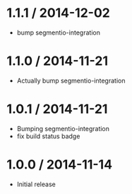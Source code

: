 
1.1.1 / 2014-12-02
==================

 * bump segmentio-integration

1.1.0 / 2014-11-21
==================

 * Actually bump segmentio-integration

1.0.1 / 2014-11-21
==================

 * Bumping segmentio-integration
 * fix build status badge

1.0.0 / 2014-11-14
==================

  * Initial release